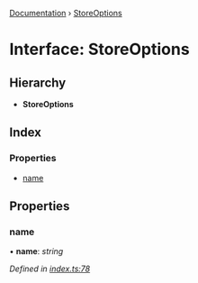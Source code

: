 [Documentation](../README.md) › [StoreOptions](storeoptions.md)

# Interface: StoreOptions

## Hierarchy

* **StoreOptions**

## Index

### Properties

* [name](storeoptions.md#name)

## Properties

###  name

• **name**: *string*

*Defined in [index.ts:78](https://github.com/badbatch/cachemap/blob/8c9b61b/packages/types/src/index.ts#L78)*
